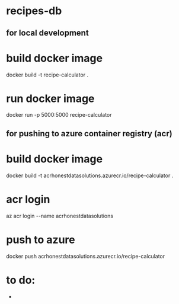 # recipes-db


## for local development
# build docker image
docker build -t recipe-calculator .

# run docker image
docker run -p 5000:5000 recipe-calculator

## for pushing to azure container registry (acr)
# build docker image
docker build -t acrhonestdatasolutions.azurecr.io/recipe-calculator .

# acr login
az acr login --name acrhonestdatasolutions

# push to azure
docker push acrhonestdatasolutions.azurecr.io/recipe-calculator

# to do:
- 